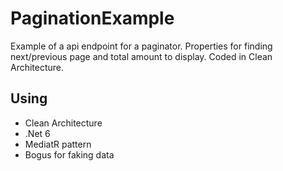 # PaginationExample
Example of a api endpoint for a paginator. Properties for finding next/previous page and total amount to display. Coded in Clean Architecture.

## Using
* Clean Architecture
* .Net 6
* MediatR pattern
* Bogus for faking data
